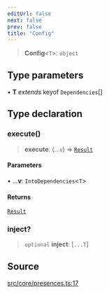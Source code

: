 ```yaml
---
editUrl: false
next: false
prev: false
title: "Config"
---
```


> **Config**\<`T`\>: `object`

## Type parameters

• **T** *extends* keyof `Dependencies`[]

## Type declaration

### execute()

> **execute**: (...`v`) => [`Result`](/v3/api/namespaces/presence/interfaces/result/)

#### Parameters

• ...**v**: `IntoDependencies`\<`T`\>

#### Returns

[`Result`](/v3/api/namespaces/presence/interfaces/result/)

### inject?

> `optional` **inject**: [`...T`]

## Source

[src/core/presences.ts:17](https://github.com/sern-handler/handler/blob/04c4625bfa2f746935f4a8cee62b77cdffd86684/src/core/presences.ts#L17)
